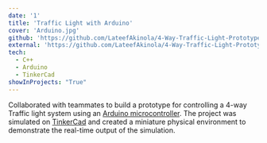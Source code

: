```yaml
---
date: '1'
title: 'Traffic Light with Arduino'
cover: 'Arduino.jpg'
github: 'https://github.com/LateefAkinola/4-Way-Traffic-Light-Prototype-with-Arduino'
external: 'https://github.com/LateefAkinola/4-Way-Traffic-Light-Prototype-with-Arduino'
tech:
  - C++
  - Arduino
  - TinkerCad
showInProjects: "True"
---
```


Collaborated with teammates to build a prototype for controlling a 4-way Traffic light system using an [Arduino microcontroller](https://www.arduino.cc/). The project was simulated on [TinkerCad](http://tinkercad.com/) and created a miniature physical environment to demonstrate the real-time output of the simulation.